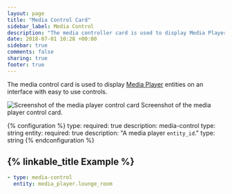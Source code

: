 ```yaml
---
layout: page
title: "Media Control Card"
sidebar_label: Media Control
description: "The media controller card is used to display Media Player entities on an interface with easy to use controls. "
date: 2018-07-01 10:28 +00:00
sidebar: true
comments: false
sharing: true
footer: true
---
```


The media control card is used to display [Media Player](/components/#search/media-player) entities on an interface with easy to use controls. 

<p class='img'>
<img src='/images/lovelace/lovelace_mediaplayer.png' alt='Screenshot of the media player control card'>
Screenshot of the media player control card.
</p>

{% configuration %}
type:
  required: true
  description: media-control
  type: string
entity:
  required: true
  description: "A media player `entity_id`."
  type: string
{% endconfiguration %}

## {% linkable_title Example %}

```yaml
- type: media-control
  entity: media_player.lounge_room
```
